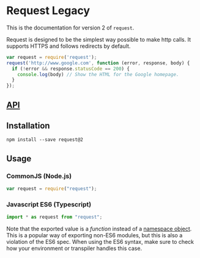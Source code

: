 # Request Legacy

This is the documentation for version 2 of `request`.

Request is designed to be the simplest way possible to make http calls. It supports HTTPS and follows redirects by default.

```js
var request = require('request');
request('http://www.google.com', function (error, response, body) {
  if (!error && response.statusCode == 200) {
    console.log(body) // Show the HTML for the Google homepage.
  }
});
```

## [API](./api/index.md)

## Installation

```shell
npm install --save request@2
```

## Usage

### CommonJS (Node.js)

```js
var request = require("request");
```

### Javascript ES6 (Typescript)

```ts
import * as request from "request";
```

Note that the exported value is a *function* instead of a [namespace object][namespace-object].
This is a popular way of exporting non-ES6 modules, but this is also a violation of the ES6 spec.
When using the ES6 syntax, make sure to check how your environment or transpiler handles this case.

[namespace-object]: http://www.ecma-international.org/ecma-262/6.0/index.html#sec-module-namespace-objects
